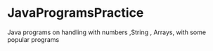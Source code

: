 # JavaProgramsPractice
Java programs on handling with numbers ,String , Arrays, with some popular programs
